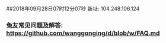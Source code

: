 ##2018年09月28日07时12分07秒 新址: 104.248.106.124
### 兔友常见问题及解答: https://github.com/wanggonging/d/blob/w/FAQ.md
